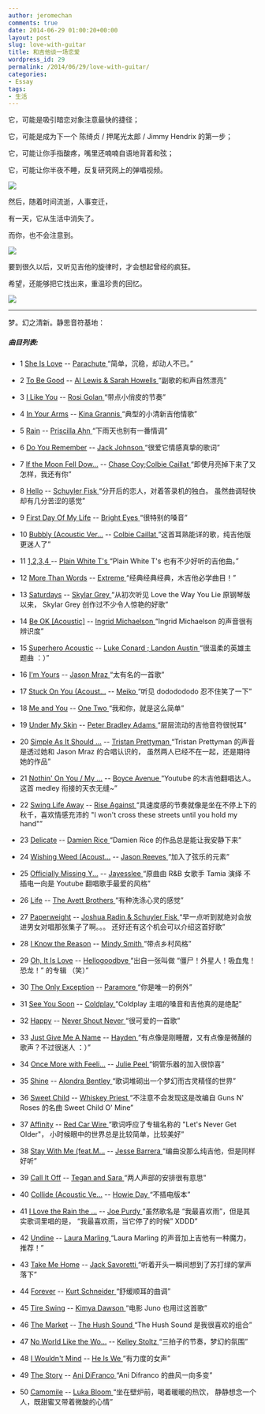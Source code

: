 ```yaml
---
author: jeromechan
comments: true
date: 2014-06-29 01:00:20+00:00
layout: post
slug: love-with-guitar
title: 和吉他谈一场恋爱
wordpress_id: 29
permalink: /2014/06/29/love-with-guitar/
categories:
- Essay
tags:
- 生活
---
```


它，可能是吸引暗恋对象注意最快的捷径；


它，可能是成为下一个 陈绮贞 / 押尾光太郎 / Jimmy Hendrix 的第一步；

它，可能让你手指酸疼，嘴里还喃喃自语地背着和弦；

它，可能让你半夜不睡，反复研究网上的弹唱视频。

[![](http://img.xiami.com/images/collect_pic/10-24/1382592783_g8gT.jpg)](http://img.xiami.com/images/collect_pic/10-24/1382592783_g8gT.jpg)

然后，随着时间流逝，人事变迁，

有一天，它从生活中消失了。

而你，也不会注意到。

[![](http://img.xiami.com/images/collect_pic/10-24/1382592809_EWKb.jpg)](http://img.xiami.com/images/collect_pic/10-24/1382592809_EWKb.jpg)

要到很久以后，又听见吉他的旋律时，才会想起曾经的疯狂。

希望，还能够把它找出来，重温珍贵的回忆。

[![](http://img.xiami.com/images/collect_pic/10-24/1382592827_URH4.jpg)](http://img.xiami.com/images/collect_pic/10-24/1382592827_URH4.jpg)

-------------------------------------------------------------

梦。幻之清新。静思音符基地：



##### 曲目列表:





	
  * 1 [She Is Love](http://www.xiami.com/song/3669608) -- [Parachute ](http://www.xiami.com/artist/60704)“简单，沉稳，却动人不已。”

	
  * 2 [To Be Good](http://www.xiami.com/song/1771143590) -- [Al Lewis & Sarah Howells ](http://www.xiami.com/artist/67936)“副歌的和声自然漂亮”

	
  * 3 [I Like You](http://www.xiami.com/song/1770480663) -- [Rosi Golan ](http://www.xiami.com/artist/63167)“带点小俏皮的节奏”

	
  * 4 [In Your Arms](http://www.xiami.com/song/1769386135) -- [Kina Grannis ](http://www.xiami.com/artist/49268)“典型的小清新吉他情歌”

	
  * 5 [Rain](http://www.xiami.com/song/3623582) -- [Priscilla Ahn ](http://www.xiami.com/artist/23845)“下雨天也别有一番情调”

	
  * 6 [Do You Remember](http://www.xiami.com/song/2080375) -- [Jack Johnson ](http://www.xiami.com/artist/23424)“很爱它情感真挚的歌词”

	
  * 7 [If the Moon Fell Dow...](http://www.xiami.com/song/1769679891) -- [Chase Coy;Colbie Caillat ](http://www.xiami.com/artist/57550)“即使月亮掉下来了又怎样，我还有你”

	
  * 8 [Hello](http://www.xiami.com/song/1769229030) -- [Schuyler Fisk ](http://www.xiami.com/artist/67513)“分开后的恋人，对着答录机的独白。
虽然曲调轻快却有几分苦涩的感觉”<!-- more -->

	
  * 9 [First Day Of My Life](http://www.xiami.com/song/2452032) -- [Bright Eyes ](http://www.xiami.com/artist/32756)“很特别的嗓音”

	
  * 10 [Bubbly (Acoustic Ver...](http://www.xiami.com/song/1770019705) -- [Colbie Caillat ](http://www.xiami.com/artist/23691)“这首耳熟能详的歌，纯吉他版更迷人了”

	
  * 11 [1,2,3,4 ](http://www.xiami.com/song/3319867) -- [Plain White T's ](http://www.xiami.com/artist/24045)“Plain White T's 也有不少好听的吉他曲。”

	
  * 12 [More Than Words](http://www.xiami.com/song/1566405) -- [Extreme ](http://www.xiami.com/artist/16163)“经典经典经典，木吉他必学曲目！”

	
  * 13 [Saturdays](http://www.xiami.com/song/2593987) -- [Skylar Grey ](http://www.xiami.com/artist/36285)“从初次听见 Love the Way You Lie 原钢琴版以来，
Skylar Grey 创作过不少令人惊艳的好歌”

	
  * 14 [Be OK [Acoustic]](http://www.xiami.com/song/3368134) -- [Ingrid Michaelson ](http://www.xiami.com/artist/33959)“Ingrid Michaelson 的声音很有辨识度”

	
  * 15 [Superhero Acoustic](http://www.xiami.com/song/1771161463) -- [Luke Conard ; Landon Austin ](http://www.xiami.com/artist/113734)“很温柔的英雄主题曲 ：）”

	
  * 16 [I'm Yours](http://www.xiami.com/song/2079017) -- [Jason Mraz ](http://www.xiami.com/artist/23401)“太有名的一首歌”

	
  * 17 [Stuck On You (Acoust...](http://www.xiami.com/song/1771648747) -- [Meiko ](http://www.xiami.com/artist/38827)“听见 dododododo 忍不住笑了一下”

	
  * 18 [Me and You](http://www.xiami.com/song/1771559328) -- [One Two ](http://www.xiami.com/artist/121576)“我和你，就是这么简单”

	
  * 19 [Under My Skin](http://www.xiami.com/song/2316234) -- [Peter Bradley Adams ](http://www.xiami.com/artist/29957)“层层流动的吉他音符很悦耳”

	
  * 20 [Simple As It Should ...](http://www.xiami.com/song/2073768) -- [Tristan Prettyman ](http://www.xiami.com/artist/23351)“Tristan Prettyman 的声音是透过她和 Jason Mraz 的合唱认识的，
虽然两人已经不在一起，还是期待她的作品”

	
  * 21 [Nothin' On You / My ...](http://www.xiami.com/song/1770477308) -- [Boyce Avenue ](http://www.xiami.com/artist/60196)“Youtube 的木吉他翻唱达人。这首 medley 衔接的天衣无缝~”

	
  * 22 [Swing Life Away](http://www.xiami.com/song/2173178) -- [Rise Against ](http://www.xiami.com/artist/25265)“具速度感的节奏就像是坐在不停上下的秋千，喜欢情感充沛的
"I won't cross these streets until you hold my hand"”

	
  * 23 [Delicate](http://www.xiami.com/song/1320707) -- [Damien Rice ](http://www.xiami.com/artist/14204)“Damien Rice 的作品总是能让我安静下来”

	
  * 24 [Wishing Weed (Acoust...](http://www.xiami.com/song/1769269818) -- [Jason Reeves ](http://www.xiami.com/artist/68398)“加入了弦乐的元素”

	
  * 25 [Officially Missing Y...](http://www.xiami.com/song/1771318282) -- [Jayesslee ](http://www.xiami.com/artist/82094)“原曲由 R&B 女歌手 Tamia 演绎
不插电一向是 Youtube 翻唱歌手最爱的风格”

	
  * 26 [Life](http://www.xiami.com/song/1771228495) -- [The Avett Brothers ](http://www.xiami.com/artist/33884)“有种洗涤心灵的感觉”

	
  * 27 [Paperweight](http://www.xiami.com/song/1769360258) -- [Joshua Radin & Schuyler Fisk ](http://www.xiami.com/artist/23256)“早一点听到就绝对会放进男女对唱那张集子了啊。。。
还好还有这个机会可以介绍这首好歌”

	
  * 28 [I Know the Reason](http://www.xiami.com/song/2516914) -- [Mindy Smith ](http://www.xiami.com/artist/34600)“带点乡村风格”

	
  * 29 [Oh, It Is Love](http://www.xiami.com/song/2219165) -- [Hellogoodbye ](http://www.xiami.com/artist/26711)“出自一张叫做 “僵尸！外星人！吸血鬼！恐龙！” 的专辑 （笑）”

	
  * 30 [The Only Exception](http://www.xiami.com/song/1769109059) -- [Paramore ](http://www.xiami.com/artist/28436)“你是唯一的例外”

	
  * 31 [See You Soon](http://www.xiami.com/song/1769074299) -- [Coldplay ](http://www.xiami.com/artist/23282)“Coldplay 主唱的嗓音和吉他真的是绝配”

	
  * 32 [Happy](http://www.xiami.com/song/1768974300) -- [Never Shout Never ](http://www.xiami.com/artist/33596)“很可爱的一首歌”

	
  * 33 [Just Give Me A Name](http://www.xiami.com/song/1771662270) -- [Hayden ](http://www.xiami.com/artist/13128)“有点像是刚睡醒，又有点像是微醺的歌声？不过很迷人 ：）”

	
  * 34 [Once More with Feeli...](http://www.xiami.com/song/1769172110) -- [Julie Peel ](http://www.xiami.com/artist/66150)“铜管乐器的加入很惊喜”

	
  * 35 [Shine](http://www.xiami.com/song/3666951) -- [Alondra Bentley ](http://www.xiami.com/artist/60675)“歌词堆砌出一个梦幻而古灵精怪的世界”

	
  * 36 [Sweet Child](http://www.xiami.com/song/3468584) -- [Whiskey Priest ](http://www.xiami.com/artist/57066)“不注意不会发现这是改编自 Guns N' Roses 的名曲 Sweet Child O' Mine”

	
  * 37 [Affinity](http://www.xiami.com/song/3357881) -- [Red Car Wire ](http://www.xiami.com/artist/55411)“歌词呼应了专辑名称的 "Let's Never Get Older"，
小时候眼中的世界总是比较简单，比较美好”

	
  * 38 [Stay With Me (feat.M...](http://www.xiami.com/song/1770218761) -- [Jesse Barrera ](http://www.xiami.com/artist/90241)“编曲没那么纯吉他，但是同样好听”

	
  * 39 [Call It Off](http://www.xiami.com/song/2405549) -- [Tegan and Sara ](http://www.xiami.com/artist/31820)“两人声部的安排很有意思”

	
  * 40 [Collide (Acoustic Ve...](http://www.xiami.com/song/1771091149) -- [Howie Day ](http://www.xiami.com/artist/28516)“不插电版本”

	
  * 41 [I Love the Rain the ...](http://www.xiami.com/song/2200484) -- [Joe Purdy ](http://www.xiami.com/artist/26148)“虽然歌名是 “我最喜欢雨”，但是其实歌词里唱的是，
“我最喜欢雨，当它停了的时候” XDDD”

	
  * 42 [Undine](http://www.xiami.com/song/1771730496) -- [Laura Marling ](http://www.xiami.com/artist/32887)“Laura Marling 的声音加上吉他有一种魔力，推荐！”

	
  * 43 [Take Me Home](http://www.xiami.com/song/1771050708) -- [Jack Savoretti ](http://www.xiami.com/artist/26145)“听着开头一瞬间想到了苏打绿的掌声落下”

	
  * 44 [Forever](http://www.xiami.com/song/1772224143) -- [Kurt Schneider ](http://www.xiami.com/artist/88001)“舒缓顺耳的曲调”

	
  * 45 [Tire Swing](http://www.xiami.com/song/2095376) -- [Kimya Dawson ](http://www.xiami.com/artist/23702)“电影 Juno 也用过这首歌”

	
  * 46 [The Market](http://www.xiami.com/song/2199138) -- [The Hush Sound ](http://www.xiami.com/artist/26096)“The Hush Sound 是我很喜欢的组合”

	
  * 47 [No World Like the Wo...](http://www.xiami.com/song/2417742) -- [Kelley Stoltz ](http://www.xiami.com/artist/32049)“三拍子的节奏，梦幻的氛围”

	
  * 48 [I Wouldn't Mind](http://www.xiami.com/song/1769595654) -- [He Is We ](http://www.xiami.com/artist/66330)“有力度的女声”

	
  * 49 [The Story](http://www.xiami.com/song/1021653) -- [Ani DiFranco ](http://www.xiami.com/artist/10153)“Ani Difranco 的曲风一向多变”

	
  * 50 [Camomile](http://www.xiami.com/song/1431662) -- [Luka Bloom ](http://www.xiami.com/artist/14198)“坐在壁炉前，喝着暖暖的热饮，
静静想念一个人，既甜蜜又带着微酸的心情”


